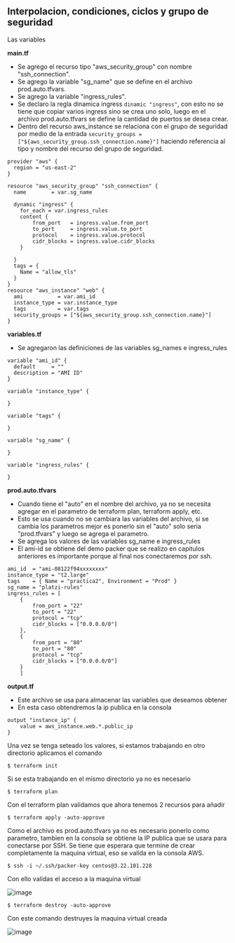 ## Interpolacion, condiciones, ciclos y grupo de seguridad

Las variables 

**main.tf**
* Se agrego el recurso tipo "aws_security_group" con nombre "ssh_connection".
* Se agrego la variable "sg_name" que se define en el archivo prod.auto.tfvars.
* Se agrego la variable "ingress_rules".
* Se declaro la regla dinamica ingress `dinamic "ingress"`, con esto no se tiene que copiar varios ingress sino se crea uno solo, luego en el archivo prod.auto.tfvars se define la cantidad de puertos se desea crear.
* Dentro del recurso aws_instance se relaciona con el grupo de seguridad por medio de la entrada
`security_groups = ["${aws_security_group.ssh_connection.name}"]`
haciendo referencia al tipo y nombre del recurso del grupo de seguridad.

```
provider "aws" {
  region = "us-east-2"
}

resource "aws_security_group" "ssh_connection" {
  name        = var.sg_name

  dynamic "ingress" {  
    for_each = var.ingress_rules  
    content {
        from_port   = ingress.value.from_port
        to_port     = ingress.value.to_port
        protocol    = ingress.value.protocol
        cidr_blocks = ingress.value.cidr_blocks
    }
    
  }
  tags = {
    Name = "allow_tls"
  }
}
resource "aws_instance" "web" {
  ami           = var.ami_id
  instance_type = var.instance_type
  tags          = var.tags
  security_groups = ["${aws_security_group.ssh_connection.name}"]
}
```
**variables.tf**
* Se agregaron las definiciones de las variables sg_names e ingress_rules

```
variable "ami_id" {
  default     = ""
  description = "AMI ID"
}

variable "instance_type" {

}

variable "tags" {

}

variable "sg_name" {

}

variable "ingress_rules" {

}
```
**prod.auto.tfvars**
* Cuando tiene el "auto" en el nombre del archivo, ya no se necesita agregar en el parametro de terraform plan, terraform apply, etc.
* Esto se usa cuando no se cambiara las variables del archivo,
si se cambia los parametros mejor es ponerlo sin el "auto" solo seria  "prod.tfvars" y luego se agrega el parametro.
* Se agrega los valores de las variables sg_name e ingress_rules
* El ami-id se obtiene del demo packer que se realizo en capitulos anteriores
es importante porque al final nos conectaremos por ssh.

```
ami_id	= "ami-08122f94xxxxxxxx"
instance_type = "t2.large"
tags	= { Name = "practica2", Environment = "Prod" }
sg_name	= "platzi-rules"
ingress_rules = [
	{
		from_port = "22"
		to_port = "22"
		protocol = "tcp"
		cidr_blocks = ["0.0.0.0/0"]
	},
	{
		from_port = "80"
		to_port = "80"
		protocol = "tcp"
		cidr_blocks = ["0.0.0.0/0"]
	}
	]
```
**output.tf**
* Este archivo se usa para almacenar las variables que deseamos obtener
* En esta caso obtendremos la ip publica en la consola

```
output "instance_ip" {
    value = aws_instance.web.*.public_ip
}
```

Una vez se tenga seteado los valores, si estamos trabajando en otro directorio aplicamos el comando 

```
$ terraform init
```
Si se esta trabajando en el mismo directorio ya no es necesario

```
$ terraform plan 
```
Con el terraform plan validamos que ahora tenemos 2 recursos para añadir

```
$ terraform apply -auto-approve
```
Como el archivo es prod.auto.tfvars ya no es necesario ponerlo como parametro, tambien en la consola se obtiene la IP publica que se usara para conectarse por SSH.
Se tiene que esperara que termine de crear completamente la maquina virtual, eso se valida en la consola AWS.

```
$ ssh -i ~/.ssh/packer-key centos@3.22.101.228  
```

Con ello validas el acceso a la maquina virtual

![image](https://user-images.githubusercontent.com/2185148/90837863-d5912180-e318-11ea-9bcb-fb198658f03d.png)

```
$ terraform destroy -auto-approve
```
Con este comando destruyes la maquina virtual creada

![image](https://user-images.githubusercontent.com/2185148/90837990-39b3e580-e319-11ea-87ba-8ffdedcf495d.png)